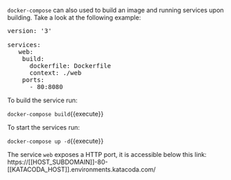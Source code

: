 `docker-compose` can also used to build an image and running services upon building. Take a look at the following example:

<pre class="file" data-filename="docker-compose.yml" data-target="replace">version: '3'

services:
   web:
    build:
      dockerfile: Dockerfile
      context: ./web
    ports:
      - 80:8080
</pre>

To build the service run:

`docker-compose build`{{execute}}

To start the services run:

`docker-compose up -d`{{execute}}
 
The service `web` exposes a HTTP port, it is accessible below this link: https://[[HOST_SUBDOMAIN]]-80-[[KATACODA_HOST]].environments.katacoda.com/
